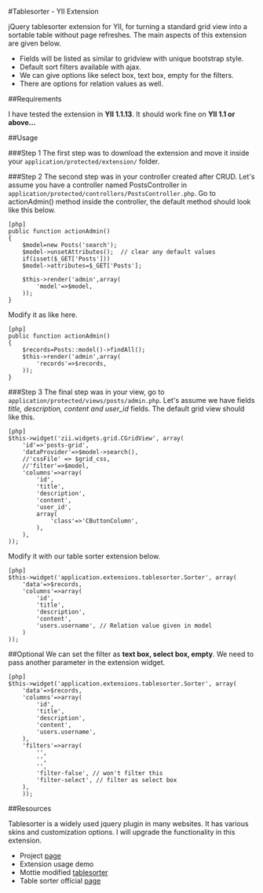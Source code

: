 #Tablesorter - YII Extension

jQuery tablesorter extension for YII, for turning a standard grid view into a sortable table without page refreshes. The main aspects of this extension are given below.

- Fields will be listed as similar to gridview with unique bootstrap style.
- Default sort filters available with ajax. 
- We can give options like select box, text box, empty for the filters.
- There are options for relation values as well.

##Requirements

I have tested the extension in <b>YII 1.1.13</b>. It should work fine on <b>YII 1.1 or above...</b>

##Usage

###Step 1
The first step was to download the extension and move it inside your <code>application/protected/extension/</code> folder.

###Step 2
The second step was in your controller created after CRUD. Let's assume you have a controller named PostsController in <code>application/protected/controllers/PostsController.php</code>. Go to actionAdmin() method inside the controller, the default method should look like this below. 

~~~
[php]
public function actionAdmin()
{
	$model=new Posts('search');
	$model->unsetAttributes();  // clear any default values
	if(isset($_GET['Posts']))
	$model->attributes=$_GET['Posts'];

	$this->render('admin',array(
		'model'=>$model,
	));
}
~~~

Modify it as like here.
~~~
[php]
public function actionAdmin()
{
	$records=Posts::model()->findAll();
	$this->render('admin',array(
		'records'=>$records,
	)); 
}
~~~

###Step 3
The final step was in your view, go to <code>application/protected/views/posts/admin.php</code>. Let's assume we have fields <i>title, description, content and user_id</i> fields. The default grid view should like this.

~~~
[php]
$this->widget('zii.widgets.grid.CGridView', array(
	'id'=>'posts-grid',
	'dataProvider'=>$model->search(),
	//'cssFile' => $grid_css,
	//'filter'=>$model,
	'columns'=>array(
		'id',
		'title',
		'description',
		'content',
		'user_id',
		array(
			'class'=>'CButtonColumn',
		),
	),
));
~~~

Modify it with our table sorter extension below.


~~~
[php]
$this->widget('application.extensions.tablesorter.Sorter', array(
	'data'=>$records,
	'columns'=>array(
		'id',
		'title',
		'description',
		'content', 
		'users.username', // Relation value given in model
	)
));
~~~

##Optional
We can set the filter as <b>text box, select box, empty</b>. We need to pass another parameter in the extension widget.


~~~
[php]
$this->widget('application.extensions.tablesorter.Sorter', array(
	'data'=>$records,
	'columns'=>array(
		'id',
		'title',
		'description',
		'content',
		'users.username',
	),
	'filters'=>array(
		'',
		'',
		'',
		'filter-false', // won't filter this
		'filter-select', // filter as select box
	),
	)); 
~~~
 

##Resources

Tablesorter is a widely used jquery plugin in many websites. It has various skins and customization options. I will upgrade the functionality in this extension.

 * Project [page](https://github.com/innovativenachi/tablesorter/ "Github")
 * Extension usage demo
 * Mottie modified [tablesorter](http://mottie.github.io/tablesorter/docs/example-widget-bootstrap-theme.html "demo")
 * Table sorter official [page](http://tablesorter.com/docs/ "Tablesorter")
